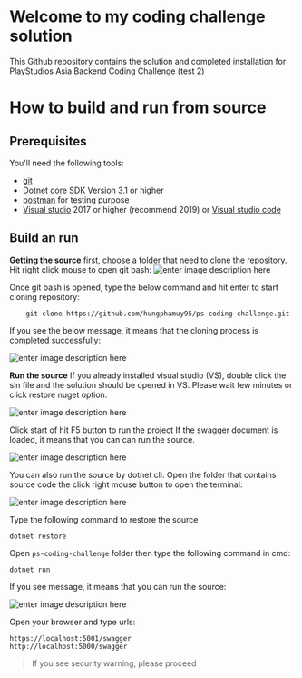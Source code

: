 # Welcome to my coding challenge solution

This Github repository contains the solution and completed installation for PlayStudios Asia Backend Coding Challenge (test 2)


# How to build and run from source
## Prerequisites
You'll need the following tools:

 - [git](https://git-scm.com/)
 - [Dotnet core SDK](https://dotnet.microsoft.com/en-us/download) Version 3.1 or higher
 - [postman](https://www.postman.com/downloads/) for testing purpose
 - [Visual studio](https://visualstudio.microsoft.com/) 2017 or higher (recommend 2019) or [Visual studio code](https://code.visualstudio.com/)
 

## Build an run
**Getting the source**
first, choose a folder that need to clone the repository.
Hit right click mouse to open git bash:
![enter image description here](https://2.pik.vn/202247695fce-73f6-4109-a555-7aa66590b934.png)

Once git bash is opened, type the below command and hit enter to start cloning repository:

        git clone https://github.com/hungphamuy95/ps-coding-challenge.git
If you see the below message, it means that the cloning process is completed successfully:

![enter image description here](https://2.pik.vn/20224c63e726-91eb-4840-b96d-adcb6fb0790f.png)

**Run the source**
If you already installed visual studio (VS), double click the sln file and the solution should be opened in VS.
Please wait few minutes or click restore nuget option.

![enter image description here](https://2.pik.vn/202232e0b1e8-72cd-4b2f-bb6b-33ce3c90b5bc.png)

Click start of hit F5 button to run the project
If the swagger document is loaded, it means that you can can run the source.

![enter image description here](https://2.pik.vn/20224c58c3be-111d-4727-b178-83fab2780c32.png)

You can also run the source by dotnet cli:
Open the folder that contains source code the click right mouse button to open the terminal:

![enter image description here](https://2.pik.vn/20223185341a-28af-47dd-b7c5-335eba573157.png)

Type the following command to restore the source

    dotnet restore
 Open `ps-coding-challenge` folder then type the following command in cmd:
 

    dotnet run
If you see message, it means that you can run the source:

![enter image description here](https://2.pik.vn/202222df2c72-6212-4da9-8289-28846ce8d66c.png)

Open your browser and type urls:

    https://localhost:5001/swagger
    http://localhost:5000/swagger

> If you see security warning, please proceed

